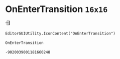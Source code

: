 # OnEnterTransition `16x16`
<img src="/img/OnEnterTransition.png" width=16 height=16>

``` CSharp
EditorGUIUtility.IconContent("OnEnterTransition")
```
```
OnEnterTransition
```
```
-9020039001181660248
```
